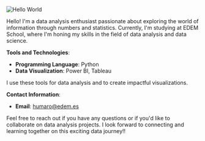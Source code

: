 ![Hello World](https://allhacked.com/up/2019/03/hello-world.gif)

Hello! I'm a data analysis enthusiast passionate about exploring the world of information through numbers and statistics. Currently, I'm studying at EDEM School, where I'm honing my skills in the field of data analysis and data science.

**Tools and Technologies**:

- **Programming Language**: Python
- **Data Visualization**: Power BI, Tableau

I use these tools for data analysis and to create impactful visualizations.

**Contact Information**:

- **Email**: humaro@edem.es

Feel free to reach out if you have any questions or if you'd like to collaborate on data analysis projects. I look forward to connecting and learning together on this exciting data journey!!